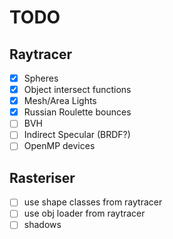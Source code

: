 # TODO #
## Raytracer ##
- [x] Spheres
- [x] Object intersect functions
- [x] Mesh/Area Lights
- [x] Russian Roulette bounces
- [ ] BVH
- [ ] Indirect Specular (BRDF?)
- [ ] OpenMP devices 

## Rasteriser ##
- [ ] use shape classes from raytracer
- [ ] use obj loader from raytracer
- [ ] shadows
